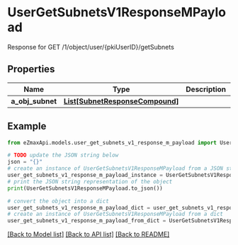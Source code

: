 # UserGetSubnetsV1ResponseMPayload

Response for GET /1/object/user/{pkiUserID}/getSubnets

## Properties

Name | Type | Description | Notes
------------ | ------------- | ------------- | -------------
**a_obj_subnet** | [**List[SubnetResponseCompound]**](SubnetResponseCompound.md) |  | 

## Example

```python
from eZmaxApi.models.user_get_subnets_v1_response_m_payload import UserGetSubnetsV1ResponseMPayload

# TODO update the JSON string below
json = "{}"
# create an instance of UserGetSubnetsV1ResponseMPayload from a JSON string
user_get_subnets_v1_response_m_payload_instance = UserGetSubnetsV1ResponseMPayload.from_json(json)
# print the JSON string representation of the object
print(UserGetSubnetsV1ResponseMPayload.to_json())

# convert the object into a dict
user_get_subnets_v1_response_m_payload_dict = user_get_subnets_v1_response_m_payload_instance.to_dict()
# create an instance of UserGetSubnetsV1ResponseMPayload from a dict
user_get_subnets_v1_response_m_payload_from_dict = UserGetSubnetsV1ResponseMPayload.from_dict(user_get_subnets_v1_response_m_payload_dict)
```
[[Back to Model list]](../README.md#documentation-for-models) [[Back to API list]](../README.md#documentation-for-api-endpoints) [[Back to README]](../README.md)


